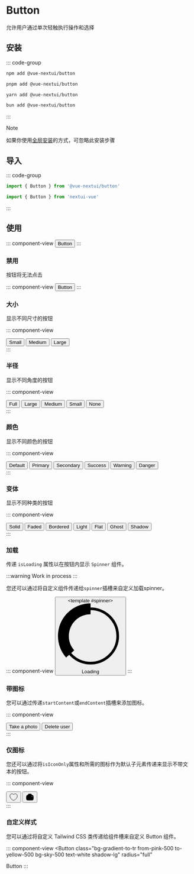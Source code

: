 <script setup>
import { Button } from 'nextui-vue'
</script>

# Button
允许用户通过单次轻触执行操作和选择

## 安装
::: code-group
```sh [npm]
npm add @vue-nextui/button
```
```sh [pnpm]
pnpm add @vue-nextui/button
```
```sh [yarn]
yarn add @vue-nextui/button
```
```sh [bun]
bun add @vue-nextui/button
```
:::

> [!NOTE]
> 如果你使用[全局安装](/guide/installation#全局安装)的方式，可忽略此安装步骤

## 导入
::: code-group
```js [按需导入]
import { Button } from '@vue-nextui/button'
```
```js [全局导入]
import { Button } from 'nextui-vue'
```
:::

## 使用

::: component-view
<Button color="primary">Button</Button>
:::

### 禁用
按钮将无法点击

::: component-view
<Button color="primary" isDisabled>Button</Button>
:::


### 大小
显示不同尺寸的按钮

::: component-view
<div class="flex gap-4 items-center">
    <Button size="sm">Small</Button>
    <Button size="md">Medium</Button>
    <Button size="lg">Large</Button>
</div>
:::

### 半径
显示不同角度的按钮

::: component-view
<div className="flex gap-4 items-center">
  <Button radius="full">Full</Button>
  <Button radius="lg">Large</Button>
  <Button radius="md">Medium</Button>
  <Button radius="sm">Small</Button>
  <Button radius="none">None</Button>
</div>
:::

### 颜色
显示不同颜色的按钮

::: component-view
<div class="flex flex-wrap gap-4 items-center">
  <Button color="default">Default</Button>
  <Button color="primary">Primary</Button>
  <Button color="secondary">Secondary</Button>
  <Button color="success">Success</Button>
  <Button color="warning">Warning</Button>
  <Button color="danger">Danger</Button>
</div>
:::

### 变体
显示不同种类的按钮

::: component-view
<div className="flex flex-wrap gap-4 items-center">
  <Button color="primary" variant="solid">
    Solid
  </Button>
  <Button color="primary" variant="faded">
    Faded
  </Button>
  <Button color="primary" variant="bordered">
    Bordered
  </Button>
  <Button color="primary" variant="light">
    Light
  </Button>
  <Button color="primary" variant="flat">
    Flat
  </Button>
  <Button color="primary" variant="ghost">
    Ghost
  </Button>
  <Button color="primary" variant="shadow">
    Shadow
  </Button>
</div>
:::

### 加载
传递 `isLoading` 属性以在按钮内显示 `Spinner` 组件。

:::warning
Work in process
:::

您还可以通过将自定义组件传递给`spinner`插槽来自定义加载spinner。


::: component-view
<Button isLoading color="secondary">
  <template #spinner>
      <svg
          class="animate-spin h-5 w-5 text-current"
          fill="none"
          viewBox="0 0 24 24"
          xmlns="http://www.w3.org/2000/svg"
      >
          <circle
              class="opacity-25"
              cx="12"
              cy="12"
              r="10"
              stroke="currentColor"
              strokeWidth="4"
          />
          <path
              class="opacity-75"
              d="M4 12a8 8 0 018-8V0C5.373 0 0 5.373 0 12h4zm2 5.291A7.962 7.962 0 014 12H0c0 3.042 1.135 5.824 3 7.938l3-2.647z"
              fill="currentColor"
          />
      </svg>
  </template>
  Loading
</Button>
:::

### 带图标
您可以通过传递`startContent`或`endContent`插槽来添加图标。

::: component-view
<div className="flex gap-4 items-center">
  <Button color="success">
    <template #endContent>
        <svg
          fill="none"
          height="24"
          viewBox="0 0 24 24"
          width="24"
          xmlns="http://www.w3.org/2000/svg"
        >
          <path
            clipRule="evenodd"
            d="M17.44 6.236c.04.07.11.12.2.12 2.4 0 4.36 1.958 4.36 4.355v5.934A4.368 4.368 0 0117.64 21H6.36A4.361 4.361 0 012 16.645V10.71a4.361 4.361 0 014.36-4.355c.08 0 .16-.04.19-.12l.06-.12.106-.222a97.79 97.79 0 01.714-1.486C7.89 3.51 8.67 3.01 9.64 3h4.71c.97.01 1.76.51 2.22 1.408.157.315.397.822.629 1.31l.141.299.1.22zm-.73 3.836c0 .5.4.9.9.9s.91-.4.91-.9-.41-.909-.91-.909-.9.41-.9.91zm-6.44 1.548c.47-.47 1.08-.719 1.73-.719.65 0 1.26.25 1.72.71.46.459.71 1.068.71 1.717A2.438 2.438 0 0112 15.756c-.65 0-1.26-.25-1.72-.71a2.408 2.408 0 01-.71-1.717v-.01c-.01-.63.24-1.24.7-1.699zm4.5 4.485a3.91 3.91 0 01-2.77 1.15 3.921 3.921 0 01-3.93-3.926 3.865 3.865 0 011.14-2.767A3.921 3.921 0 0112 9.402c1.05 0 2.04.41 2.78 1.15.74.749 1.15 1.738 1.15 2.777a3.958 3.958 0 01-1.16 2.776z"
            fill="currentColor"
            fillRule="evenodd"
          />
        </svg>
    </template>
    Take a photo
  </Button>
  <Button color="danger" variant="bordered">
    <template #startContent>
        <svg
          height="24"
          viewBox="0 0 24 24"
          width="24"
          xmlns="http://www.w3.org/2000/svg"
        >
          <g
            fill="none"
            stroke="currentColor"
            strokeLinecap="round"
            strokeLinejoin="round"
            strokeMiterlimit="10"
            strokeWidth="1.5"
          >
            <path
              d="M11.845 21.662C8.153 21.662 5 21.088 5 18.787s3.133-4.425 6.845-4.425c3.692 0 6.845 2.1 6.845 4.4s-3.134 2.9-6.845 2.9z"
            />
            <path d="M11.837 11.174a4.372 4.372 0 10-.031 0z" />
          </g>
        </svg>
    </template>
    Delete user
  </Button>
</div>
:::

### 仅图标
您还可以通过将`isIconOnly`属性和所需的图标作为默认子元素传递来显示不带文本的按钮。

::: component-view
<div className="flex gap-4 items-center">
    <Button isIconOnly aria-label="Like" color="danger">
        <svg
              fill="none"
              height="24"
              viewBox="0 0 24 24"
              width="24"
              xmlns="http://www.w3.org/2000/svg"
            >
              <path
                d="M12.62 20.81c-.34.12-.9.12-1.24 0C8.48 19.82 2 15.69 2 8.69 2 5.6 4.49 3.1 7.56 3.1c1.82 0 3.43.88 4.44 2.24a5.53 5.53 0 0 1 4.44-2.24C19.51 3.1 22 5.6 22 8.69c0 7-6.48 11.13-9.38 12.12Z"
                stroke="currentColor"
                strokeLinecap="round"
                strokeLinejoin="round"
                strokeWidth="1.5"
              />
            </svg>
    </Button>
    <Button isIconOnly aria-label="Take a photo" color="warning" variant="faded">
        <svg
            fill="none"
            height="24"
            viewBox="0 0 24 24"
            width="24"
            xmlns="http://www.w3.org/2000/svg"
            >
              <path
                clipRule="evenodd"
                d="M17.44 6.236c.04.07.11.12.2.12 2.4 0 4.36 1.958 4.36 4.355v5.934A4.368 4.368 0 0117.64 21H6.36A4.361 4.361 0 012 16.645V10.71a4.361 4.361 0 014.36-4.355c.08 0 .16-.04.19-.12l.06-.12.106-.222a97.79 97.79 0 01.714-1.486C7.89 3.51 8.67 3.01 9.64 3h4.71c.97.01 1.76.51 2.22 1.408.157.315.397.822.629 1.31l.141.299.1.22zm-.73 3.836c0 .5.4.9.9.9s.91-.4.91-.9-.41-.909-.91-.909-.9.41-.9.91zm-6.44 1.548c.47-.47 1.08-.719 1.73-.719.65 0 1.26.25 1.72.71.46.459.71 1.068.71 1.717A2.438 2.438 0 0112 15.756c-.65 0-1.26-.25-1.72-.71a2.408 2.408 0 01-.71-1.717v-.01c-.01-.63.24-1.24.7-1.699zm4.5 4.485a3.91 3.91 0 01-2.77 1.15 3.921 3.921 0 01-3.93-3.926 3.865 3.865 0 011.14-2.767A3.921 3.921 0 0112 9.402c1.05 0 2.04.41 2.78 1.15.74.749 1.15 1.738 1.15 2.777a3.958 3.958 0 01-1.16 2.776z"
                fill="currentColor"
                fillRule="evenodd"
              />
            </svg>
    </Button>
</div>
:::

### 自定义样式
您可以通过将自定义 Tailwind CSS 类传递给组件槽来自定义 Button 组件。

::: component-view
<Button
  class="bg-gradient-to-tr from-pink-500 to-yellow-500 bg-sky-500 text-white shadow-lg"
  radius="full"
>
  Button
</Button>
:::

###
